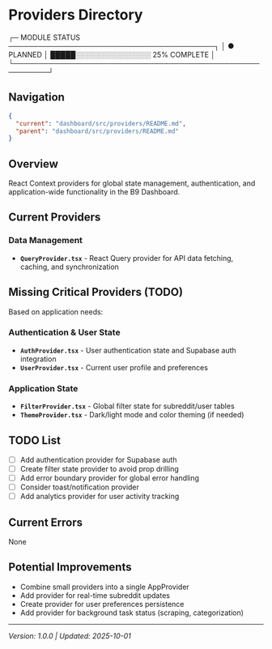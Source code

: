 # Providers Directory

┌─ MODULE STATUS ─────────────────────────────────────────┐
│ ● PLANNED   │ █████░░░░░░░░░░░░░░░ 25% COMPLETE       │
└─────────────────────────────────────────────────────────┘

## Navigation

```json
{
  "current": "dashboard/src/providers/README.md",
  "parent": "dashboard/src/providers/README.md"
}
```

## Overview

React Context providers for global state management, authentication, and application-wide functionality in the B9 Dashboard.

## Current Providers

### Data Management
- **`QueryProvider.tsx`** - React Query provider for API data fetching, caching, and synchronization

## Missing Critical Providers (TODO)
Based on application needs:

### Authentication & User State
- **`AuthProvider.tsx`** - User authentication state and Supabase auth integration
- **`UserProvider.tsx`** - Current user profile and preferences

### Application State  
- **`FilterProvider.tsx`** - Global filter state for subreddit/user tables
- **`ThemeProvider.tsx`** - Dark/light mode and color theming (if needed)

## TODO List
- [ ] Add authentication provider for Supabase auth
- [ ] Create filter state provider to avoid prop drilling
- [ ] Add error boundary provider for global error handling  
- [ ] Consider toast/notification provider
- [ ] Add analytics provider for user activity tracking

## Current Errors
None

## Potential Improvements
- Combine small providers into a single AppProvider
- Add provider for real-time subreddit updates
- Create provider for user preferences persistence
- Add provider for background task status (scraping, categorization)

---

_Version: 1.0.0 | Updated: 2025-10-01_